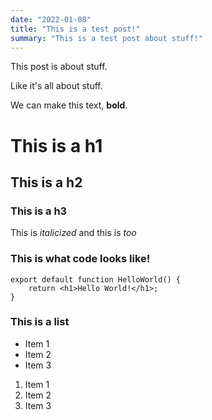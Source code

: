 ```yaml
---
date: "2022-01-08"
title: "This is a test post!"
summary: "This is a test post about stuff!"
---
```


This post is about stuff.

Like it's all about stuff.

We can make this text, **bold**.

# This is a h1

## This is a h2

### This is a h3

This is _italicized_ and this is _too_

### This is what code looks like!

```
export default function HelloWorld() {
    return <h1>Hello World!</h1>;
}
```

### This is a list

- Item 1
- Item 2
- Item 3

1. Item 1
2. Item 2
3. Item 3
